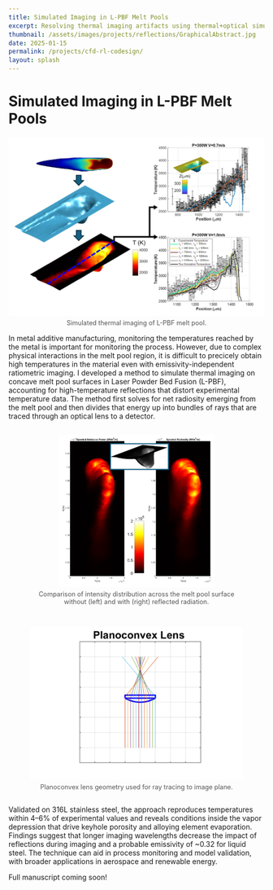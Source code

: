 ```yaml
---
title: Simulated Imaging in L-PBF Melt Pools
excerpt: Resolving thermal imaging artifacts using thermal+optical simulation
thumbnail: /assets/images/projects/reflections/GraphicalAbstract.jpg
date: 2025-01-15
permalink: /projects/cfd-rl-codesign/
layout: splash
---
```


# Simulated Imaging in L-PBF Melt Pools

<figure style="margin: 0 auto; display: flex; flex-direction: column; align-items: center; max-width: 600px;">
  <img src="/assets/images/projects/reflections/GraphicalAbstract.jpg"  
       alt="Simulated thermal imaging of L-PBF melt pool"  
       style="width: 100%; height: auto;">
  <figcaption style="margin-top: 0.5em; font-size: 0.9em; color: #555;">
    Simulated thermal imaging of L-PBF melt pool.
  </figcaption>
</figure>

In metal additive manufacturing, monitoring the temperatures reached by the metal is important for monitoring the process. However, due to complex physical interactions in the melt pool region, it is difficult to precicely obtain high temperatures in the material even with emissivity-independent ratiometric imaging. I developed a method to simulate thermal imaging on concave melt pool surfaces in Laser Powder Bed Fusion (L-PBF), accounting for high-temperature reflections that distort experimental temperature data. The method first solves for net radiosity emerging from the melt pool and then divides that energy up into bundles of rays that are traced through an optical lens to a detector. 

<div style="display: flex; justify-content: center; gap: 1em; flex-wrap: wrap; max-width: 1000px; margin: 0 auto;">
  <figure style="flex: 1; min-width: 280px; display: flex; flex-direction: column; align-items: center; text-align: center;">
    <div style="height: 300px; display: flex; align-items: center; justify-content: center;">
      <img src="/assets/images/projects/reflections/RHT.png"
           alt="Comparison of intensity without (left) and with (right) reflected radiation."
           style="max-height: 100%; width: auto;">
    </div>
    <figcaption style="margin-top: 0.5em; font-size: 0.9em; color: #555;">
      Comparison of intensity distribution across the melt pool surface without (left) and with (right) reflected radiation.
    </figcaption>
  </figure>

  <figure style="flex: 1; min-width: 280px; display: flex; flex-direction: column; align-items: center; text-align: center;">
    <div style="height: 300px; display: flex; align-items: center; justify-content: center;">
      <img src="/assets/images/projects/reflections/4bnew.png"
           alt="Planoconvex lens geometry used for ray tracing to image plane."
           style="max-height: 100%; width: auto;">
    </div>
    <figcaption style="margin-top: 0.5em; font-size: 0.9em; color: #555;">
      Planoconvex lens geometry used for ray tracing to image plane.
    </figcaption>
  </figure>
</div>

Validated on 316L stainless steel, the approach reproduces temperatures within 4–6% of experimental values and reveals conditions inside the vapor depression that drive keyhole porosity and alloying element evaporation. Findings suggest that longer imaging wavelengths decrease the impact of reflections during imaging and a probable emissivity of ~0.32 for liquid steel. The technique can aid in process monitoring and model validation, with broader applications in aerospace and renewable energy. 

Full manuscript coming soon!




